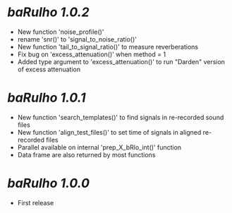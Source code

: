 # *baRulho 1.0.2*

* New function 'noise_profile()' 
* rename 'snr()' to 'signal_to_noise_ratio()'
* New function 'tail_to_signal_ratio()' to measure reverberations
* Fix bug on 'excess_attenuation()' when method = 1
* Added type argument to 'excess_attenuation()' to run "Darden" version of excess attenuation 

# *baRulho 1.0.1*

* New function 'search_templates()' to find signals in re-recorded sound files
* New function 'align_test_files()' to set time of signals in aligned re-recorded files
* Parallel available on internal 'prep_X_bRlo_int()' function
* Data frame are also returned by most functions

# *baRulho 1.0.0*

* First release
